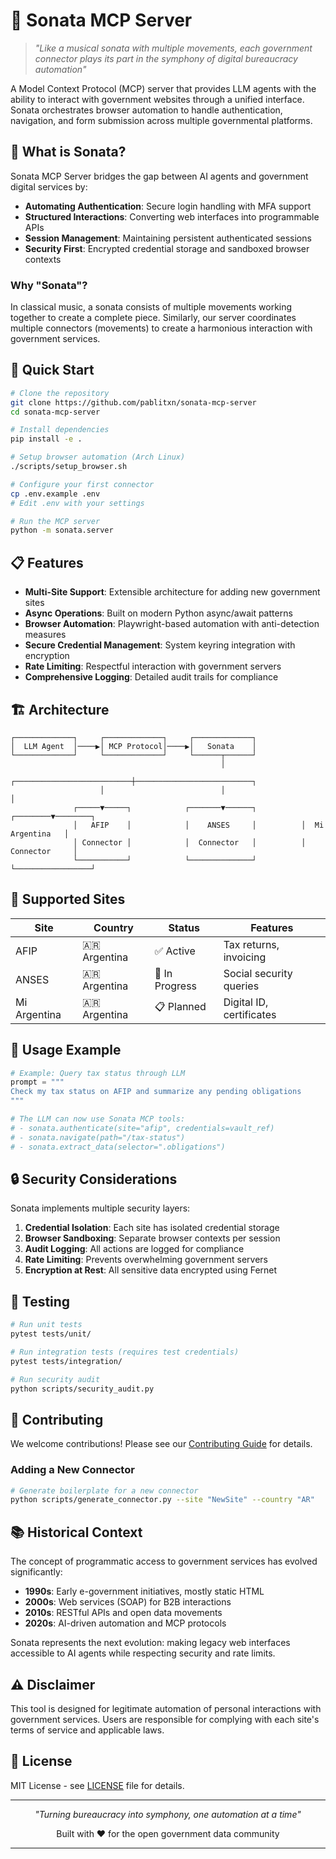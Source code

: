 # 🎼 Sonata MCP Server

> *"Like a musical sonata with multiple movements, each government connector plays its part in the symphony of digital bureaucracy automation"*

A Model Context Protocol (MCP) server that provides LLM agents with the ability to interact with government websites through a unified interface. Sonata orchestrates browser automation to handle authentication, navigation, and form submission across multiple governmental platforms.

## 🎯 What is Sonata?

Sonata MCP Server bridges the gap between AI agents and government digital services by:
- **Automating Authentication**: Secure login handling with MFA support
- **Structured Interactions**: Converting web interfaces into programmable APIs  
- **Session Management**: Maintaining persistent authenticated sessions
- **Security First**: Encrypted credential storage and sandboxed browser contexts

### Why "Sonata"?
In classical music, a sonata consists of multiple movements working together to create a complete piece. Similarly, our server coordinates multiple connectors (movements) to create a harmonious interaction with government services.

## 🚀 Quick Start

```bash
# Clone the repository
git clone https://github.com/pablitxn/sonata-mcp-server
cd sonata-mcp-server

# Install dependencies
pip install -e .

# Setup browser automation (Arch Linux)
./scripts/setup_browser.sh

# Configure your first connector
cp .env.example .env
# Edit .env with your settings

# Run the MCP server
python -m sonata.server
```

## 📋 Features

- **Multi-Site Support**: Extensible architecture for adding new government sites
- **Async Operations**: Built on modern Python async/await patterns
- **Browser Automation**: Playwright-based automation with anti-detection measures
- **Secure Credential Management**: System keyring integration with encryption
- **Rate Limiting**: Respectful interaction with government servers
- **Comprehensive Logging**: Detailed audit trails for compliance

## 🏗️ Architecture

```
┌─────────────┐     ┌─────────────┐     ┌─────────────┐
│  LLM Agent  │────▶│ MCP Protocol│────▶│   Sonata    │
└─────────────┘     └─────────────┘     └──────┬──────┘
                                               │
                    ┌──────────────────────────┼──────────────────────────┐
                    │                          │                          │
              ┌─────▼─────┐            ┌───────▼──────┐          ┌────────▼────────┐
              │   AFIP    │            │    ANSES     │          │  Mi Argentina   │
              │ Connector │            │  Connector   │          │   Connector     │
              └───────────┘            └──────────────┘          └─────────────────┘
```

## 🔧 Supported Sites

| Site | Country | Status | Features |
|------|---------|--------|----------|
| AFIP | 🇦🇷 Argentina | ✅ Active | Tax returns, invoicing |
| ANSES | 🇦🇷 Argentina | 🚧 In Progress | Social security queries |
| Mi Argentina | 🇦🇷 Argentina | 📋 Planned | Digital ID, certificates |

## 📖 Usage Example

```python
# Example: Query tax status through LLM
prompt = """
Check my tax status on AFIP and summarize any pending obligations
"""

# The LLM can now use Sonata MCP tools:
# - sonata.authenticate(site="afip", credentials=vault_ref)
# - sonata.navigate(path="/tax-status")
# - sonata.extract_data(selector=".obligations")
```

## 🔒 Security Considerations

Sonata implements multiple security layers:

1. **Credential Isolation**: Each site has isolated credential storage
2. **Browser Sandboxing**: Separate browser contexts per session
3. **Audit Logging**: All actions are logged for compliance
4. **Rate Limiting**: Prevents overwhelming government servers
5. **Encryption at Rest**: All sensitive data encrypted using Fernet

## 🧪 Testing

```bash
# Run unit tests
pytest tests/unit/

# Run integration tests (requires test credentials)
pytest tests/integration/

# Run security audit
python scripts/security_audit.py
```

## 🤝 Contributing

We welcome contributions! Please see our [Contributing Guide](CONTRIBUTING.md) for details.

### Adding a New Connector

```bash
# Generate boilerplate for a new connector
python scripts/generate_connector.py --site "NewSite" --country "AR"
```

## 📚 Historical Context

The concept of programmatic access to government services has evolved significantly:

- **1990s**: Early e-government initiatives, mostly static HTML
- **2000s**: Web services (SOAP) for B2B interactions
- **2010s**: RESTful APIs and open data movements
- **2020s**: AI-driven automation and MCP protocols

Sonata represents the next evolution: making legacy web interfaces accessible to AI agents while respecting security and rate limits.

## ⚠️ Disclaimer

This tool is designed for legitimate automation of personal interactions with government services. Users are responsible for complying with each site's terms of service and applicable laws.

## 📄 License

MIT License - see [LICENSE](LICENSE) file for details.

---

<p align="center">
  <i>"Turning bureaucracy into symphony, one automation at a time"</i>
</p>

<p align="center">
  Built with ❤️ for the open government data community
</p>

---
